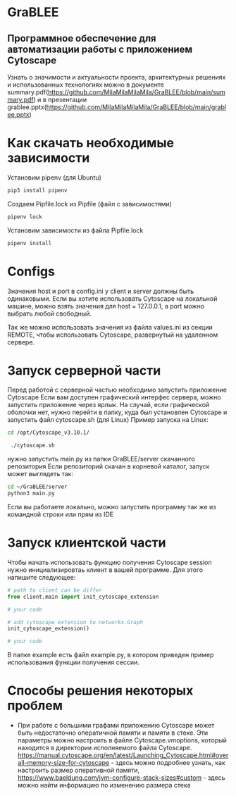 # GraBLEE
## Программное обеспечение для автоматизации работы с  приложением Cytoscape
Узнать о значимости и актуальности проекта, архитектурных решениях и использованных технологиях можно в документе summary.pdf(https://github.com/MilaMilaMilaMila/GraBLEE/blob/main/summary.pdf) и в презентации grablee.pptx(https://github.com/MilaMilaMilaMila/GraBLEE/blob/main/grablee.pptx)

# Как скачать необходимые зависимости

Установим pipenv (для Ubuntu)  
```sh
pip3 install pipenv
```

Создаем Pipfile.lock из Pipfile (файл с зависимостями)  
```sh
pipenv lock
```

Установим зависимости из файла Pipfile.lock  
```sh
pipenv install
```

# Configs
Значения host и port в config.ini у client и server должны быть одинаковыми.
Если вы хотите использовать Cytoscape на локальной машине, можно взять значения для host = 127.0.0.1, а port можно выбрать любой свободный.

Так же можно использовать значения из файла values.ini из секции REMOTE, чтобы использовать Cytoscape, развернутый на удаленном сервере.

# Запуск серверной части
Перед работой с серверной частью необходимо запустить приложение Cytoscape
Если вам доступен графический интерфес сервера, можно запустить приложение через ярлык.
На случай, если графической оболочки нет, нужно перейти в папку,  куда был установлен Cytoscape и запустить файл cytoscape.sh (для Linux)
Пример запуска на Linux:
```sh
cd /opt/Cytoscape_v3.10.1/

 ./cytoscape.sh
```
нужно запустить main.py из папки GraBLEE/server скачанного репозитория
Если репозиторий скачан в корневой каталог, запуск может выглядеть так:
```sh
cd ~/GraBLEE/server
python3 main.py
```
Если вы работаете локально, можно запустить программу так же из командной строки или прям из IDE

# Запуск клиентской части

Чтобы начать использовать функцию получения Cytoscape session нужно инициализировтаь клиент в вашей программе. Для этого напишите следующее:
```py
# path to client can be differ
from client.main import init_cytoscape_extension

# your code

# add cytoscape extension to networkx.Graph
init_cytoscape_extension()

# your code
```
В папке example есть файл example.py, в котором приведен пример использования функции получения сессии.

# Способы решения некоторых проблем

- При работе с большими графами приложению Cytoscape может быть недостаточно оператичной памяти и памяти в стеке. Эти параметры можно настроить в файле Cytoscape.vmoptions, который находится в директории исполняемого файла Cytoscape. https://manual.cytoscape.org/en/latest/Launching_Cytoscape.html#overall-memory-size-for-cytoscape - здесь можно подробнее узнать, как настроить размер оперативной памяти, https://www.baeldung.com/jvm-configure-stack-sizes#custom - здесь можно найти информацию по изменению размера стека
